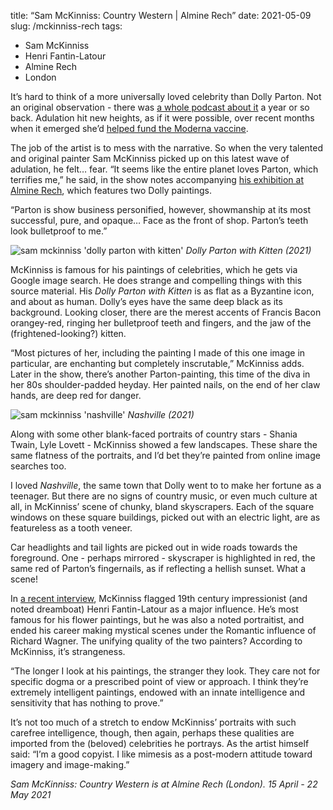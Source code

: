 title: “Sam McKinniss: Country Western | Almine Rech”
date: 2021-05-09
slug: /mckinniss-rech
tags:
  - Sam McKinniss
  - Henri Fantin-Latour
  - Almine Rech
  - London

It’s hard to think of a more universally loved celebrity than Dolly Parton. Not an original observation - there was [a whole podcast about it](https://www.wnycstudios.org/podcasts/dolly-partons-america) a year or so back.  Adulation hit new heights, as if it were possible, over recent months when it emerged she’d [helped fund the Moderna vaccine](https://www.theguardian.com/music/2020/nov/17/dolly-parton-partly-funded-moderna-covid-vaccine-research).

The job of the artist is to mess with the narrative. So when the very talented and original painter Sam McKinniss picked up on this latest wave of adulation, he felt… fear. “It seems like the entire planet loves Parton, which terrifies me,” he said, in the show notes accompanying [his exhibition at Almine Rech](https://www.alminerech.com/exhibitions/7320-sam-mckinniss), which features two Dolly paintings.

“Parton is show business personified, however, showmanship at its most successful, pure, and opaque… Face as the front of shop. Parton’s teeth look bulletproof to me.”

![sam mckinniss 'dolly parton with kitten'](/mckinniss-rech-1.jpg)
*Dolly Parton with Kitten (2021)*

McKinniss is famous for his paintings of celebrities, which he gets via Google image search. He does strange and compelling things with this source material. His *Dolly Parton with Kitten* is as flat as a Byzantine icon, and about as human. Dolly’s eyes have the same deep black as its background. Looking closer, there are the merest accents of Francis Bacon orangey-red, ringing her bulletproof teeth and fingers, and the jaw of the (frightened-looking?) kitten.

“Most pictures of her, including the painting I made of this one image in particular, are enchanting but completely inscrutable,” McKinniss adds. Later in the show, there’s another Parton-painting, this time of the diva in her 80s shoulder-padded heyday. Her painted nails, on the end of her claw hands, are deep red for danger.

![sam mckinniss 'nashville'](/mckinniss-rech-2.jpg)
*Nashville (2021)*

Along with some other blank-faced portraits of country stars - Shania Twain, Lyle Lovett - McKinniss showed a few landscapes. These share the same flatness of the portraits, and I’d bet they’re painted from online image searches too.

I loved *Nashville*, the same town that Dolly went to to make her fortune as a teenager. But there are no signs of country music, or even much culture at all, in McKinniss’ scene of chunky, bland skyscrapers. Each of the square windows on these square buildings, picked out with an electric light, are as featureless as a tooth veneer.

Car headlights and tail lights are picked out in wide roads towards the foreground. One - perhaps mirrored - skyscraper is highlighted in red, the same red of Parton’s fingernails, as if reflecting a hellish sunset. What a scene!

In [a recent interview](https://www.ssense.com/en-us/editorial/culture/famous-feelings-with-painter-sam-mckinniss), McKinniss flagged 19th century impressionist (and noted dreamboat) Henri Fantin-Latour as a major influence. He’s most famous for his flower paintings, but he was also a noted portraitist, and ended his career making mystical scenes under the Romantic influence of Richard Wagner. The unifying quality of the two painters? According to McKinniss, it’s strangeness.

“The longer I look at his paintings, the stranger they look. They care not for specific dogma or a prescribed point of view or approach. I think they’re extremely intelligent paintings, endowed with an innate intelligence and sensitivity that has nothing to prove.”

It’s not too much of a stretch to endow McKinniss’ portraits with such carefree intelligence, though, then again, perhaps these qualities are imported from the (beloved) celebrities he portrays. As the artist himself said: “I’m a good copyist. I like mimesis as a post-modern attitude toward imagery and image-making.”

*Sam McKinniss: Country Western is at Almine Rech (London). 15 April - 22 May 2021*
